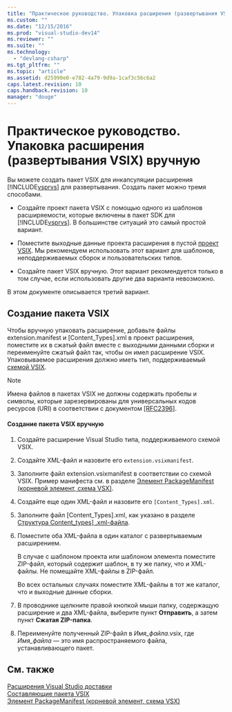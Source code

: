 ```yaml
---
title: "Практическое руководство. Упаковка расширения (развертывания VSIX) вручную | Microsoft Docs"
ms.custom: ""
ms.date: "12/15/2016"
ms.prod: "visual-studio-dev14"
ms.reviewer: ""
ms.suite: ""
ms.technology: 
  - "devlang-csharp"
ms.tgt_pltfrm: ""
ms.topic: "article"
ms.assetid: d25990e0-e782-4a79-9d9a-1caf3c56c6a2
caps.latest.revision: 10
caps.handback.revision: 10
manager: "douge"
---
```

# Практическое руководство. Упаковка расширения (развертывания VSIX) вручную
Вы можете создать пакет VSIX для инкапсуляции расширения [!INCLUDE[vsprvs](../code-quality/includes/vsprvs_md.md)] для развертывания. Создать пакет можно тремя способами.  
  
-   Создайте проект пакета VSIX с помощью одного из шаблонов расширяемости, которые включены в пакет SDK для [!INCLUDE[vsprvs](../code-quality/includes/vsprvs_md.md)]. В большинстве ситуаций это самый простой вариант.  
  
-   Поместите выходные данные проекта расширения в пустой [проект VSIX](../extensibility/vsix-project-template.md). Мы рекомендуем использовать этот вариант для шаблонов, неподдерживаемых сборок и пользовательских типов.  
  
-   Создайте пакет VSIX вручную. Этот вариант рекомендуется только в том случае, если использовать другие два варианта невозможно.  
  
 В этом документе описывается третий вариант.  
  
## Создание пакета VSIX  
 Чтобы вручную упаковать расширение, добавьте файлы extension.manifest и \[Content\_Types\].xml в проект расширения, поместите их в сжатый файл вместе с выходными данными сборки и переименуйте сжатый файл так, чтобы он имел расширение VSIX. Упаковываемое расширения должно иметь тип, поддерживаемый [схемой VSIX](http://msdn.microsoft.com/ru-ru/76e410ec-b1fb-4652-ac98-4a4c52e09a2b).  
  
> [!NOTE]
>  Имена файлов в пакетах VSIX не должны содержать пробелы и символы, которые зарезервированы для универсальных кодов ресурсов \(URI\) в соответствии с документом [\[RFC2396\]](http://go.microsoft.com/fwlink/?LinkId=90339).  
  
#### Создание пакета VSIX вручную  
  
1.  Создайте расширение Visual Studio типа, поддерживаемого схемой VSIX.  
  
2.  Создайте XML\-файл и назовите его `extension.vsixmanifest`.  
  
3.  Заполните файл extension.vsixmanifest в соответствии со схемой VSIX. Пример манифеста см. в разделе [Элемент PackageManifest \(корневой элемент, схема VSX\)](http://msdn.microsoft.com/ru-ru/f8ae42ba-775a-4d2b-976a-f556e147f187).  
  
4.  Создайте еще один XML\-файл и назовите его `[Content_Types].xml`.  
  
5.  Заполните файл \[Content\_Types\].xml, как указано в разделе [Структура Content\_types\] .xml\-файла](../Topic/The%20Structure%20of%20the%20Content_types].xml%20File.md).  
  
6.  Поместите оба XML\-файла в один каталог с развертываемым расширением.  
  
     В случае с шаблоном проекта или шаблоном элемента поместите ZIP\-файл, который содержит шаблон, в ту же папку, что и XML\-файлы. Не помещайте XML\-файлы в ZIP\-файл.  
  
     Во всех остальных случаях поместите XML\-файлы в тот же каталог, что и выходные данные сборки.  
  
7.  В проводнике щелкните правой кнопкой мыши папку, содержащую расширение и два XML\-файла, выберите пункт **Отправить**, а затем пункт **Сжатая ZIP\-папка**.  
  
8.  Переименуйте полученный ZIP\-файл в *Имя\_файла*.vsix, где *Имя\_файла* — это имя распространяемого файла, устанавливающего пакет.  
  
## См. также  
 [Расширения Visual Studio доставки](../extensibility/shipping-visual-studio-extensions.md)   
 [Составляющие пакета VSIX](../extensibility/anatomy-of-a-vsix-package.md)   
 [Элемент PackageManifest \(корневой элемент, схема VSX\)](http://msdn.microsoft.com/ru-ru/f8ae42ba-775a-4d2b-976a-f556e147f187)